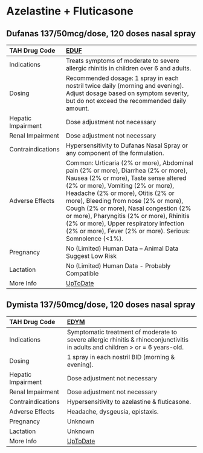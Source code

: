# Azelastine + Fluticasone

## Dufanas 137/50mcg/dose, 120 doses nasal spray

| TAH Drug Code      | [EDUF](https://www.tahsda.org.tw/drugs/hissearch.php?drug_code=EDUF)                                                                                                                                                                                                                                                                                                                                                                        |
|:-------------------|:--------------------------------------------------------------------------------------------------------------------------------------------------------------------------------------------------------------------------------------------------------------------------------------------------------------------------------------------------------------------------------------------------------------------------------------------|
| Indications        | Treats symptoms of moderate to severe allergic rhinitis in children over 6 and adults.                                                                                                                                                                                                                                                                                                                                                      |
| Dosing             | Recommended dosage: 1 spray in each nostril twice daily (morning and evening). Adjust dosage based on symptom severity, but do not exceed the recommended daily amount.                                                                                                                                                                                                                                                                     |
| Hepatic Impairment | Dose adjustment not necessary                                                                                                                                                                                                                                                                                                                                                                                                               |
| Renal Impairment   | Dose adjustment not necessary                                                                                                                                                                                                                                                                                                                                                                                                               |
| Contraindications  | Hypersensitivity to Dufanas Nasal Spray or any component of the formulation.                                                                                                                                                                                                                                                                                                                                                                |
| Adverse Effects    | Common: Urticaria (2% or more), Abdominal pain (2% or more), Diarrhea (2% or more), Nausea (2% or more), Taste sense altered (2% or more), Vomiting (2% or more), Headache (2% or more), Otitis (2% or more), Bleeding from nose (2% or more), Cough (2% or more), Nasal congestion (2% or more), Pharyngitis (2% or more), Rhinitis (2% or more), Upper respiratory infection (2% or more), Fever (2% or more). Serious: Somnolence (<1%). |
| Pregnancy          | No (Limited) Human Data – Animal Data Suggest Low Risk                                                                                                                                                                                                                                                                                                                                                                                      |
| Lactation          | No (Limited) Human Data - Probably Compatible                                                                                                                                                                                                                                                                                                                                                                                               |
| More Info          | [UpToDate](https://www.uptodate.com/contents/azelastine-and-fluticasone-drug-information)                                                                                                                                                                                                                                                                                                                                                   |

## Dymista 137/50mcg/dose, 120 doses nasal spray

| TAH Drug Code      | [EDYM](https://www.tahsda.org.tw/drugs/hissearch.php?drug_code=EDYM)                                                           |
|:-------------------|:-------------------------------------------------------------------------------------------------------------------------------|
| Indications        | Symptomatic treatment of moderate to severe allergic rhinitis & rhinoconjunctivitis in adults and children > or = 6 years-old. |
| Dosing             | 1 spray in each nostril BID (morning & evening).                                                                               |
| Hepatic Impairment | Dose adjustment not necessary                                                                                                  |
| Renal Impairment   | Dose adjustment not necessary                                                                                                  |
| Contraindications  | Hypersensitivity to azelastine & fluticasone.                                                                                  |
| Adverse Effects    | Headache, dysgeusia, epistaxis.                                                                                                |
| Pregnancy          | Unknown                                                                                                                        |
| Lactation          | Unknown                                                                                                                        |
| More Info          | [UpToDate](https://www.uptodate.com/contents/azelastine-and-fluticasone-drug-information)                                      |

